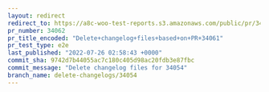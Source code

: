 ```yaml
---
layout: redirect
redirect_to: https://a8c-woo-test-reports.s3.amazonaws.com/public/pr/34062/e2e/index.html
pr_number: 34062
pr_title_encoded: "Delete+changelog+files+based+on+PR+34061"
pr_test_type: e2e
last_published: "2022-07-26 02:58:43 +0000"
commit_sha: 9742d7b44055ac7c180c405d98ac20fdb3e87fbc
commit_message: "Delete changelog files for 34054"
branch_name: delete-changelogs/34054
---
```

